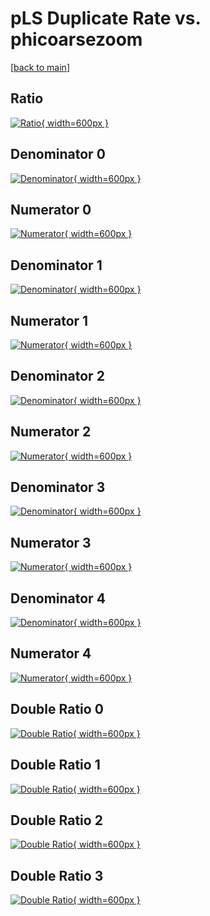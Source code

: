 # pLS Duplicate Rate vs. phicoarsezoom

[[back to main](./)]



## Ratio

[![Ratio](../mtv/var/pLS_duplrate_phicoarsezoom.png){ width=600px }](../mtv/var/pLS_duplrate_phicoarsezoom.pdf)

## Denominator 0

[![Denominator](../mtv/den/pLS_duplrate_phicoarsezoom_den0.png){ width=600px }](../mtv/den/pLS_duplrate_phicoarsezoom_den0.pdf)

## Numerator 0

[![Numerator](../mtv/num/pLS_duplrate_phicoarsezoom_num0.png){ width=600px }](../mtv/num/pLS_duplrate_phicoarsezoom_num0.pdf)

## Denominator 1

[![Denominator](../mtv/den/pLS_duplrate_phicoarsezoom_den1.png){ width=600px }](../mtv/den/pLS_duplrate_phicoarsezoom_den1.pdf)

## Numerator 1

[![Numerator](../mtv/num/pLS_duplrate_phicoarsezoom_num1.png){ width=600px }](../mtv/num/pLS_duplrate_phicoarsezoom_num1.pdf)

## Denominator 2

[![Denominator](../mtv/den/pLS_duplrate_phicoarsezoom_den2.png){ width=600px }](../mtv/den/pLS_duplrate_phicoarsezoom_den2.pdf)

## Numerator 2

[![Numerator](../mtv/num/pLS_duplrate_phicoarsezoom_num2.png){ width=600px }](../mtv/num/pLS_duplrate_phicoarsezoom_num2.pdf)

## Denominator 3

[![Denominator](../mtv/den/pLS_duplrate_phicoarsezoom_den3.png){ width=600px }](../mtv/den/pLS_duplrate_phicoarsezoom_den3.pdf)

## Numerator 3

[![Numerator](../mtv/num/pLS_duplrate_phicoarsezoom_num3.png){ width=600px }](../mtv/num/pLS_duplrate_phicoarsezoom_num3.pdf)

## Denominator 4

[![Denominator](../mtv/den/pLS_duplrate_phicoarsezoom_den4.png){ width=600px }](../mtv/den/pLS_duplrate_phicoarsezoom_den4.pdf)

## Numerator 4

[![Numerator](../mtv/num/pLS_duplrate_phicoarsezoom_num4.png){ width=600px }](../mtv/num/pLS_duplrate_phicoarsezoom_num4.pdf)

## Double Ratio 0

[![Double Ratio](../mtv/ratio/pLS_duplrate_phicoarsezoom_ratio0.png){ width=600px }](../mtv/ratio/pLS_duplrate_phicoarsezoom_ratio0.pdf)

## Double Ratio 1

[![Double Ratio](../mtv/ratio/pLS_duplrate_phicoarsezoom_ratio1.png){ width=600px }](../mtv/ratio/pLS_duplrate_phicoarsezoom_ratio1.pdf)

## Double Ratio 2

[![Double Ratio](../mtv/ratio/pLS_duplrate_phicoarsezoom_ratio2.png){ width=600px }](../mtv/ratio/pLS_duplrate_phicoarsezoom_ratio2.pdf)

## Double Ratio 3

[![Double Ratio](../mtv/ratio/pLS_duplrate_phicoarsezoom_ratio3.png){ width=600px }](../mtv/ratio/pLS_duplrate_phicoarsezoom_ratio3.pdf)


